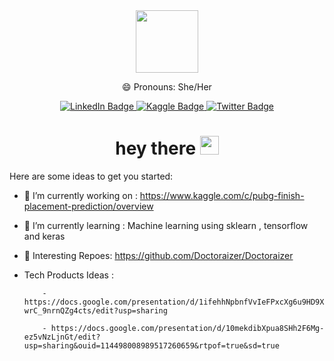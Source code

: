 



<div id="header" align="center">
  <img src="https://media.giphy.com/media/JWuBH9rCO2uZuHBFpm/giphy.gif" width="100"/>
  
   😄 Pronouns: She/Her

</div>


<div id="badges" align="center">
  <a href="https://www.linkedin.com/in/raneemabdulazez/">
    <img src="https://img.shields.io/badge/LinkedIn-blue?style=for-the-badge&logo=linkedin&logoColor=white" alt="LinkedIn Badge"/>
  </a>
  <a href="https://www.kaggle.com/raneemghalyon">
    <img src="https://img.shields.io/static/v1?style=for-the-badge&message=Kaggle&color=222222&logo=Kaggle&logoColor=20BEFF&label" alt="Kaggle Badge"/>
  </a>
  <a href="your-twitter-URL">
    <img src="https://img.shields.io/badge/Twitter-blue?style=for-the-badge&logo=twitter&logoColor=white" alt="Twitter Badge"/>
  </a>
  
  <h1>
  hey there
  <img src="https://media.giphy.com/media/hvRJCLFzcasrR4ia7z/giphy.gif" width="30px"/>
</h1>

</div>








Here are some ideas to get you started:

- 🔭 I’m currently working on : https://www.kaggle.com/c/pubg-finish-placement-prediction/overview
- 🌱 I’m currently learning : Machine learning using sklearn , tensorflow and keras 
- 👯 Interesting Repoes:
      https://github.com/Doctoraizer/Doctoraizer
      
- Tech Products Ideas :


          - https://docs.google.com/presentation/d/1ifehhNpbnfVvIeFPxcXg6u9HD9X-wrC_9nrnQZg4cts/edit?usp=sharing
          
          - https://docs.google.com/presentation/d/10mekdibXpua8SHh2F6Mg-ez5vNzLjnGt/edit?usp=sharing&ouid=114498008989517260659&rtpof=true&sd=true
          
          
<!-- - 👯 I’m looking to collaborate on ... -->
<!-- - 🤔 I’m looking for help with ... -->
<!-- - 💬 Ask me about : -->
<!-- - ⚡ Fun fact: -->
